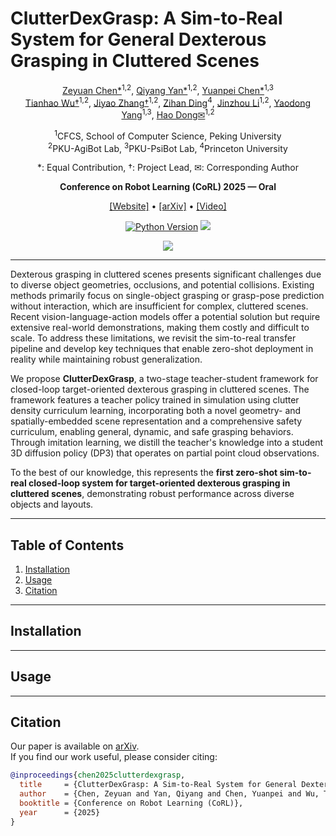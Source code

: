 # ClutterDexGrasp: A Sim-to-Real System for General Dexterous Grasping in Cluttered Scenes
<div align="center">

[Zeyuan Chen*](https://chenzyn.github.io)<sup>1,2</sup>, [Qiyang Yan*](https://qiyangyan.github.io/web/)<sup>1,2</sup>, [Yuanpei Chen*](https://cypypccpy.github.io/)<sup>1,3</sup>  
[Tianhao Wu†](http://tianhaowuhz.github.io/)<sup>1,2</sup>, [Jiyao Zhang†](https://jiyao06.github.io/)<sup>1,2</sup>, [Zihan Ding](https://quantumiracle.github.io/webpage/)<sup>4</sup>, [Jinzhou Li](https://kingchou007.github.io/)<sup>1,2</sup>, [Yaodong Yang](https://www.yangyaodong.com/)<sup>1,3</sup>, [Hao Dong✉](https://zsdonghao.github.io/)<sup>1,2</sup>  


<sup>1</sup>CFCS, School of Computer Science, Peking University  
<sup>2</sup>PKU-AgiBot Lab, <sup>3</sup>PKU-PsiBot Lab, <sup>4</sup>Princeton University  

*: Equal Contribution, †: Project Lead, ✉: Corresponding Author  

**Conference on Robot Learning (CoRL) 2025 — Oral**

[[Website]](https://clutterdexgrasp.github.io/) • [[arXiv]](https://arxiv.org/abs/2506.14317) • [[Video]](https://www.youtube.com/watch?v=RuSxGEG-nlc) 

[![Python Version](https://img.shields.io/badge/Python-3.8+-blue.svg)](#)  [<img src="https://img.shields.io/badge/Framework-PyTorch-red.svg"/>](https://pytorch.org/)  

![](media/uncut_ultra_x8.gif)
______________________________________________________________________
</div>

Dexterous grasping in cluttered scenes presents significant challenges due to diverse object geometries, occlusions, and potential collisions. Existing methods primarily focus on single-object grasping or grasp-pose prediction without interaction, which are insufficient for complex, cluttered scenes. Recent vision-language-action models offer a potential solution but require extensive real-world demonstrations, making them costly and difficult to scale. To address these limitations, we revisit the sim-to-real transfer pipeline and develop key techniques that enable zero-shot deployment in reality while maintaining robust generalization.  

We propose **ClutterDexGrasp**, a two-stage teacher-student framework for closed-loop target-oriented dexterous grasping in cluttered scenes. The framework features a teacher policy trained in simulation using clutter density curriculum learning, incorporating both a novel geometry- and spatially-embedded scene representation and a comprehensive safety curriculum, enabling general, dynamic, and safe grasping behaviors. Through imitation learning, we distill the teacher's knowledge into a student 3D diffusion policy (DP3) that operates on partial point cloud observations.  

To the best of our knowledge, this represents the **first zero-shot sim-to-real closed-loop system for target-oriented dexterous grasping in cluttered scenes**, demonstrating robust performance across diverse objects and layouts.

---

## Table of Contents
1. [Installation](#installation)  
2. [Usage](#usage)  
3. [Citation](#check-out-our-paper)  

---

## Installation
<!-- Empty as requested -->

---

## Usage
<!-- Empty as requested -->

---

## Citation
Our paper is available on [arXiv](https://arxiv.org/abs/2506.14317).  
If you find our work useful, please consider citing:  

```bibtex
@inproceedings{chen2025clutterdexgrasp,
  title     = {ClutterDexGrasp: A Sim-to-Real System for General Dexterous Grasping in Cluttered Scenes},
  author    = {Chen, Zeyuan and Yan, Qiyang and Chen, Yuanpei and Wu, Tianhao and Zhang, Jiyao and Ding, Zihan and Li, Jinzhou and Yang, Yaodong and Dong, Hao},
  booktitle = {Conference on Robot Learning (CoRL)},
  year      = {2025}
}
```

